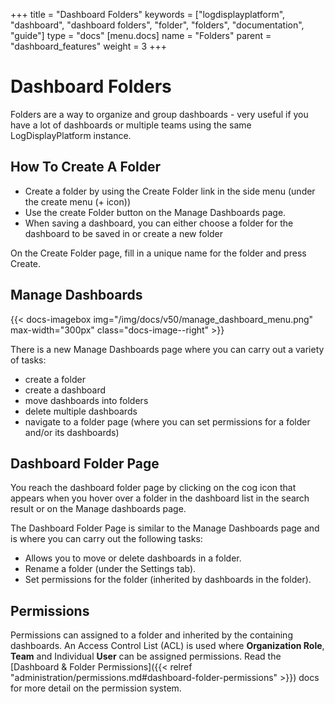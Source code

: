 +++
title = "Dashboard Folders"
keywords = ["logdisplayplatform", "dashboard", "dashboard folders", "folder", "folders", "documentation", "guide"]
type = "docs"
[menu.docs]
name = "Folders"
parent = "dashboard_features"
weight = 3
+++

# Dashboard Folders

Folders are a way to organize and group dashboards - very useful if you have a lot of dashboards or multiple teams using the same LogDisplayPlatform instance.

## How To Create A Folder

- Create a folder by using the Create Folder link in the side menu (under the create menu (+ icon))
- Use the create Folder button on the Manage Dashboards page.
- When saving a dashboard, you can either choose a folder for the dashboard to be saved in or create a new folder

On the Create Folder page, fill in a unique name for the folder and press Create.

## Manage Dashboards

{{< docs-imagebox img="/img/docs/v50/manage_dashboard_menu.png" max-width="300px" class="docs-image--right" >}}

There is a new Manage Dashboards page where you can carry out a variety of tasks:

- create a folder
- create a dashboard
- move dashboards into folders
- delete multiple dashboards
- navigate to a folder page (where you can set permissions for a folder and/or its dashboards)

## Dashboard Folder Page

You reach the dashboard folder page by clicking on the cog icon that appears when you hover
over a folder in the dashboard list in the search result or on the Manage dashboards page.

The Dashboard Folder Page is similar to the Manage Dashboards page and is where you can carry out the following tasks:

- Allows you to move or delete dashboards in a folder.
- Rename a folder (under the Settings tab).
- Set permissions for the folder (inherited by dashboards in the folder).

## Permissions

Permissions can assigned to a folder and inherited by the containing dashboards. An Access Control List (ACL) is used where
**Organization Role**, **Team** and Individual **User** can be assigned permissions. Read the
 [Dashboard & Folder Permissions]({{< relref "administration/permissions.md#dashboard-folder-permissions" >}}) docs for more detail
 on the permission system.

